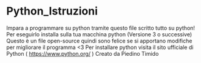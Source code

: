 # Python_Istruzioni
Impara a programmare su python tramite questo file scritto tutto su python!
Per eseguirlo installa sulla tua macchina python (Versione 3 o successive)
Questo è un file open-source quindi sono felice se si apportano modifiche per migliorare il programma <3
Per installare python visita il sito ufficiale di Python ( https://www.python.org/ )
Creato da Piedino Timido
